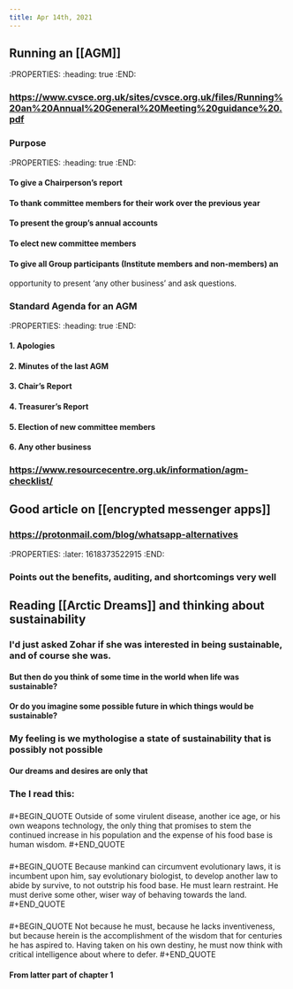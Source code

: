 ```yaml
---
title: Apr 14th, 2021
---
```


## Running an [[AGM]]
:PROPERTIES:
:heading: true
:END:
### https://www.cvsce.org.uk/sites/cvsce.org.uk/files/Running%20an%20Annual%20General%20Meeting%20guidance%20.pdf
### Purpose
:PROPERTIES:
:heading: true
:END:
#### To give a Chairperson’s report
#### To thank committee members for their work over the previous year
#### To present the group’s annual accounts
#### To elect new committee members
#### To give all Group participants (Institute members and non-members) an
opportunity to present ‘any other business’ and ask questions.
### Standard Agenda for an AGM
:PROPERTIES:
:heading: true
:END:
#### 1. Apologies
#### 2. Minutes of the last AGM
#### 3. Chair’s Report
#### 4. Treasurer’s Report
#### 5. Election of new committee members
#### 6. Any other business
### https://www.resourcecentre.org.uk/information/agm-checklist/
## Good article on [[encrypted messenger apps]]
### https://protonmail.com/blog/whatsapp-alternatives
:PROPERTIES:
:later: 1618373522915
:END:
### Points out the benefits, auditing, and shortcomings very well
## Reading [[Arctic Dreams]] and thinking about sustainability
### I'd just asked Zohar if she was interested in being sustainable, and of course she was.
#### But then do you think of some time in the world when life was sustainable?
#### Or do you imagine some possible future in which things would be sustainable?
### My feeling is we mythologise a state of sustainability that is possibly not possible
#### Our dreams and desires are only that
### The I read this:
### 
#+BEGIN_QUOTE
Outside of some virulent disease, another ice age, or his own weapons technology, the only thing that promises to stem the continued increase in his population and the expense of his food base is human wisdom.
#+END_QUOTE
###
#+BEGIN_QUOTE
Because mankind can circumvent evolutionary laws, it is incumbent upon him, say evolutionary biologist, to develop another law to abide by survive, to not outstrip his food base. He must learn restraint. He must derive some other, wiser way of behaving towards the land. 
#+END_QUOTE
### 
#+BEGIN_QUOTE
Not because he must, because he lacks inventiveness, but because herein is the accomplishment of the wisdom that for centuries he has aspired to. Having taken on his own destiny, he must now think with critical intelligence about where to defer.
#+END_QUOTE
#### From latter part of chapter 1